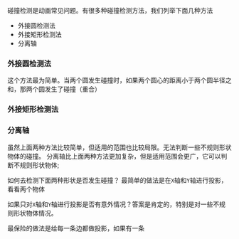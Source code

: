 碰撞检测是动画常见问题。有很多种碰撞检测方法，我们列举下面几种方法
* 外接圆检测法
* 外接矩形检测法
* 分离轴

### 外接圆检测法
这个方法最为简单。当两个圆发生碰撞时，如果两个圆心的距离小于两个圆半径之和，那两个圆发生了碰撞（重合）


### 外接矩形检测法


### 分离轴
虽然上面两种方法比较简单，但适用的范围也比较局限。无法判断一些不规则形状物体的碰撞。
分离轴比上面两种方法更加复杂，但是适用范围会更广，它可以判断不规则形状物体;

如何去检测下面两种形状是否发生碰撞？
最简单的做法是在`X`轴和`Y`轴进行投影，看看两个物体





如果只对`X`轴和`Y`轴进行投影是否有意外情况？答案是肯定的，特别是对一些不规则形状物体情况。



最保险的做法是给每一条边都做投影，如果有一条

